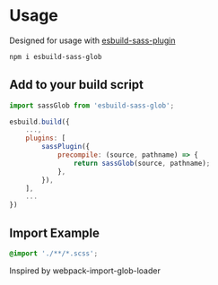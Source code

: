 # Usage

Designed for usage with [esbuild-sass-plugin](https://www.npmjs.com/package/esbuild-sass-plugin)

```bash
npm i esbuild-sass-glob
```

## Add to your build script

```javascript
import sassGlob from 'esbuild-sass-glob';

esbuild.build({
    ...,
    plugins: [
        sassPlugin({
            precompile: (source, pathname) => {
                return sassGlob(source, pathname);
            },
        }),
    ],
    ...
})
```

## Import Example

```scss
@import './**/*.scss';
```

Inspired by webpack-import-glob-loader
